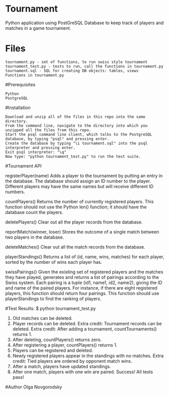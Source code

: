 # Tournament

  Python application using PostGreSQL Database to keep track of players and matches in a game tournament.

# Files

    tournament.py - set of functions, to run swiss style tournament
    tournament_test.py - tests to run, call the functions in tournament.py
    tournament.sql - SQL for creating DB objects: tables, views
    Functions in tournament.py
  
 #Prerequisites
    
    Python
    PostgreSQL
    
 #Installation
    
    Download and unzip all of the files in this repo into the same directory.
    From the command line, navigate to the directory into which you unzipped all the files from this repo.
    Start the psql command line client, which talks to the PostgreSQL database, by typing "psql" and pressing enter.
    Create the database by typing "\i tournament.sql" into the psql interpreter and pressing enter.
    Exit psql interpreter: "\q"
    Now type: "python tournament_test.py" to run the test suite. 

#Tournament API

  registerPlayer(name)
Adds a player to the tournament by putting an entry in the database. The database should assign an ID number to the player. Different   players may have the same names but will receive different ID numbers.
  
  countPlayers()
Returns the number of currently registered players. This function should not use the Python len() function; it should have the database count the players.

  deletePlayers()
Clear out all the player records from the database.

  reportMatch(winner, loser)
Stores the outcome of a single match between two players in the database.

  deleteMatches()
Clear out all the match records from the database.

  playerStandings()
Returns a list of (id, name, wins, matches) for each player, sorted by the number of wins each player has.

  swissPairings()
Given the existing set of registered players and the matches they have played, generates and returns a list of pairings according to the Swiss system. Each pairing is a tuple (id1, name1, id2, name2), giving the ID and name of the paired players. For instance, if there are eight registered players, this function should return four pairings. This function should use playerStandings to find the ranking of players.

#Test Results:
$ python tournament_test.py
1. Old matches can be deleted.
2. Player records can be deleted.
Extra credit: Tournament records can be deleted.
Extra credit: After adding a tournament, countTournaments() returns 1.
3. After deleting, countPlayers() returns zero.
4. After registering a player, countPlayers() returns 1.
5. Players can be registered and deleted.
6. Newly registered players appear in the standings with no matches.
Extra credit: Tied players are ordered by opponent match wins.
7. After a match, players have updated standings.
8. After one match, players with one win are paired.
Success!  All tests pass!

#Author
Olga Novgorodsky

